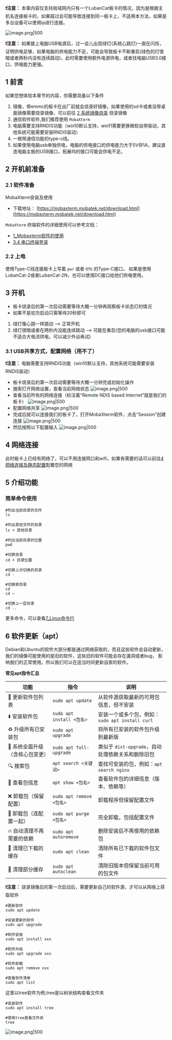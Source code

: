 
**❗️注意：** 本章内容仅支持局域网内只有一个LubanCat板卡的情况，因为是根据主机名连接板卡的，如果超过会可能导致连接到同一板卡上，不适用本方法，如果是多台设备可以使用ip进行连接。

![image.png|500](https://my-obsidian-image.oss-cn-guangzhou.aliyuncs.com/2025/05/92f370ce212edb5a2a5856b95c2bd843.png)

**❗️注意：** 如果接上电脑USB电源后，过一会儿出现绿灯(系统心跳灯)一直在闪烁，证明供电足够，如果电脑的供电能力不足，可能会导致板卡不断重启(绿色的灯很暗或者两秒内没有连续跳动)，此时需要使用额外电源供电，或者找电脑USB3.0接口，供电能力更强。

## 1 前言

如果您想体验本章节的内容，你需要具备以下条件
1. 镜像，带emmc的板卡在出厂前就会烧录好镜像，如果使用的sd卡或者没带桌面镜像需要烧录镜像，可以前往 [2 系统镜像烧录](../../1_快速使用手册/1_快速开始.md#2%20系统镜像烧录) 烧录镜像
2. 通信软件软件,我们推荐使用 `MobaXterm`
3. 电脑需要支持RNDIS功能（win10默认支持，win11需要更换微软自带驱动，其他系统可能需要安装RNDIS驱动）
4. 一根带通信功能的type-c线。
5. 如果使用电脑usb单独供电，电脑的供电接口的供电能力大于5V@1A，建议直连电脑主板的USB接口，拓展坞的接口可能会供电不足。
## 2 开机前准备

### 2.1 软件准备

MobaXterm安装及使用
- 下载地址： [https://mobaxterm.mobatek.net/download.html](https://mobaxterm.mobatek.net/download.html)

`MobaXterm` 终端软件的详细使用可以参考文档：
- [1_Mobaxterm软件的使用](../4_补充部分/1_Mobaxterm软件的使用.md)
- [3.4 串口终端登录](../../1_快速使用手册/1_快速开始.md#3.4%20串口终端登录)
### 2.2 上电

使用Type-C线连接板卡上写着 `pwr` 或者 `OTG` 的Type-C接口， 如果是使用LubanCat-2或者LubanCat-2N，也可以使用DC接口给他们供电使用。
## 3 开机

- 板卡烧录后的第一次启动需要等待大概一分钟再观察板卡状态灯的情况
- 如果不是初次启动只需等待20秒即可

1. 绿灯像心跳一样跳动 —–> 正常开机
2. 绿灯很暗或者在两秒内没能连续跳动 —-> 可能在重启(您的电脑的usb接口可能不适合大电流供电，可以减少外设再试)

### 3.1 USB共享方式，配置网络（用不了）

**❗️注意：** 电脑需要支持RNDIS功能（win10默认支持，其他系统可能需要安装RNDIS驱动）

- 板卡烧录后的第一次启动需要等待大概一分钟完成初始化操作
- 搜索打开网络设置，查看当前网络状态
  ![image.png|500](https://my-obsidian-image.oss-cn-guangzhou.aliyuncs.com/2025/05/75ad844ea657d616c7450a90deb37159.png)
- 查看当前所有的网络连接（标注着“Remote NDIS based Internet”就是我们的板卡）
  ![image.png|500](https://my-obsidian-image.oss-cn-guangzhou.aliyuncs.com/2025/05/5792f145563693cf1f63003d7813db9f.png)
- 配置网络共享
  ![image.png|500](https://my-obsidian-image.oss-cn-guangzhou.aliyuncs.com/2025/05/f6d0f452b38f60efe7b0411fa8dfcb18.png)
- 完成后就可以连接我们的板卡了，打开MobaXterm软件，点击“Session”创建连接
  ![image.png|500](https://my-obsidian-image.oss-cn-guangzhou.aliyuncs.com/2025/05/1249a5cb872f61d5659fd1e06fa3bd4c.png)
- 然后按照以下配置输入
  ![image.png|500](https://my-obsidian-image.oss-cn-guangzhou.aliyuncs.com/2025/05/f38e40603b923839cc723cfb8c1edce8.png)
## 4 网络连接

此时板卡上已经有网络了，可以不用连接网口和wifi，如果有需要的话可以前往[4 网络连接及静态配置](../../1_快速使用手册/1_快速开始.md#4%20网络连接及静态配置)配置您的网络
## 5 介绍功能

### 简单命令使用

```shell
#列出当前目录的文件
ls

#列出其他文件的目录
ls + 其他目录

#列出当前目录的位置
pwd

#切换目录
cd + 目录位置

#切换上次切换的目录
cd -

#切换家目录
cd
cd ~

#切换上一层目录
cd ..
```

更多命令，可以查看[7_Linux命令行](7_Linux命令行.md)
## 6 软件更新（apt）

Debian和Ubuntu的软件大部分都是通过网络获取的，而且这些软件会自动更新， 我们的镜像可能使用的是旧的软件，这些旧的软件可能会存在漏洞或者bug， 影响我们的正常使用。所以我们可以在适当时间更新自家的软件。

**常见apt指令汇总**

|功能|指令|说明|
|---|---|---|
|🔄 更新软件包列表|`sudo apt update`|从软件源获取最新的可用包信息，但不安装|
|⬇️ 安装软件包|`sudo apt install <包名>`|安装一个或多个包，例如：`sudo apt install curl`|
|♻️ 升级所有已安装包|`sudo apt upgrade`|将所有已安装的软件包升级到最新版|
|🚀 系统全面升级（含核心包变更）|`sudo apt full-upgrade`|类似于 `dist-upgrade`，自动处理依赖关系和删除旧包|
|🔍 搜索包|`apt search <关键词>`|查找可安装的包，例如：`apt search nginx`|
|🧾 查看包信息|`apt show <包名>`|查看软件包的详细信息（版本、依赖等）|
|❌ 卸载包（保留配置）|`sudo apt remove <包名>`|卸载程序但保留配置文件|
|🧹 卸载包（连配置一起）|`sudo apt purge <包名>`|完全卸载，包括配置文件|
|🔥 自动清理不再需要的依赖|`sudo apt autoremove`|删除安装后不再使用的依赖包|
|🧼 清理已下载的缓存|`sudo apt clean`|清除所有已下载的软件包文件|
|📂 清理部分缓存|`sudo apt autoclean`|清除旧版本但保留当前可用的包文件|

**❗️注意：** 烧录镜像后的第一次启动后，需要更新自己的软件源，才可以从网络上获取软件

```shell
#更新软件
sudo apt update

#安装更新的软件
sudo apt upgrade

#软件安装
sudo apt install xxx

#软件升级
sudo apt upgrade xxx

#软件卸载
sudo apt remove xxx

#查看软件清单
sudo apt list
```

这里以tree软件为例,tree是以树状结构查看文件夹
```shell
#安装软件
sudo apt install tree

#使用tree查看文件夹
tree
```

![image.png|500](https://my-obsidian-image.oss-cn-guangzhou.aliyuncs.com/2025/05/608eeb029e718222809d20c5da444d56.png)
